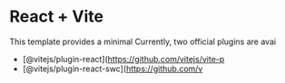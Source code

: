 # React + Vite

This template provides a minimal 
Currently, two official plugins are avai

- [@vitejs/plugin-react](https://github.com/vitejs/vite-p
- [@vitejs/plugin-react-swc](https://github.com/v

